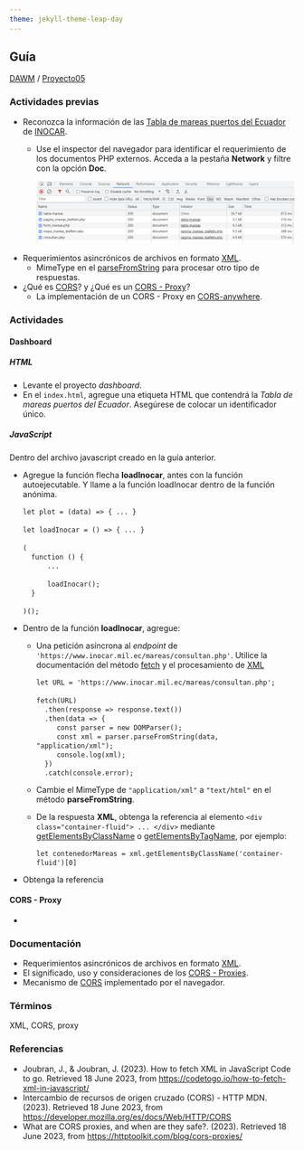```yaml
---
theme: jekyll-theme-leap-day
---
```


## Guía 

[DAWM](/DAWM/) / [Proyecto05](/DAWM/proyectos/2023/proyecto05)

### Actividades previas

* Reconozca la información de las [Tabla de mareas puertos del Ecuador](https://www.inocar.mil.ec/web/index.php/productos/tabla-mareas) de [INOCAR](https://www.inocar.mil.ec/web/).
  - Use el inspector del navegador para identificar el requerimiento de los documentos PHP externos. Acceda a la pestaña **Network** y filtre con la opción **Doc**.  

  	 ![doc_php](imagenes/doc_php.png)
* Requerimientos asincrónicos de archivos en formato [XML](https://codetogo.io/how-to-fetch-xml-in-javascript/).
	- MimeType en el [parseFromString](https://developer.mozilla.org/en-US/docs/Web/API/DOMParser/parseFromString) para procesar otro tipo de respuestas.
* ¿Qué es [CORS](https://developer.mozilla.org/es/docs/Web/HTTP/CORS)? y ¿Qué es un [CORS - Proxy](https://httptoolkit.com/blog/cors-proxies/)?
	- La implementación de un CORS - Proxy en [CORS-anywhere](https://github.com/Rob--W/cors-anywhere).

 
### Actividades

#### Dashboard

##### HTML

* Levante el proyecto _dashboard_.
* En el `index.html`, agregue una etiqueta HTML que contendrá la _Tabla de mareas puertos del Ecuador_. Asegúrese de colocar un identificador único. 

##### JavaScript

Dentro del archivo javascript creado en la guía anterior.

* Agregue la función flecha **loadInocar**, antes con la función autoejecutable. Y llame a la función loadInocar dentro de la función anónima.

  ```
  let plot = (data) => { ... }
  
  let loadInocar = () => { ... }

  (
    function () { 
    	... 

    	loadInocar();
    }

  )();
  ```

* Dentro de la función **loadInocar**, agregue:

  - Una petición asíncrona al _endpoint_ de `'https://www.inocar.mil.ec/mareas/consultan.php'`. Utilice la documentación del método [fetch](https://www.javascripttutorial.net/javascript-fetch-api/) y el procesamiento de [XML](https://codetogo.io/how-to-fetch-xml-in-javascript/)

	  ```
	  let URL = 'https://www.inocar.mil.ec/mareas/consultan.php';

	  fetch(URL)
	 	.then(response => response.text())
		.then(data => {
		   const parser = new DOMParser();
		   const xml = parser.parseFromString(data, "application/xml");
		   console.log(xml);
		})
		.catch(console.error);
	  ```
  - Cambie el MimeType de `"application/xml"` a `"text/html"` en el método **parseFromString**.

  - De la respuesta **XML**, obtenga la referencia al elemento `<div class="container-fluid"> ... </div>` mediante [getElementsByClassName](https://developer.mozilla.org/es/docs/Web/API/Document/getElementsByClassName) o [getElementsByTagName](https://developer.mozilla.org/es/docs/Web/API/Document/getElementsByTagName), por ejemplo:

  	  ```
  	  let contenedorMareas = xml.getElementsByClassName('container-fluid')[0]
  	  ```



* Obtenga la referencia 

#### CORS - Proxy

* 

### Documentación

* Requerimientos asincrónicos de archivos en formato [XML](https://codetogo.io/how-to-fetch-xml-in-javascript/).
* El significado, uso y consideraciones de los [CORS - Proxies](https://httptoolkit.com/blog/cors-proxies/).
* Mecanismo de [CORS](https://developer.mozilla.org/es/docs/Web/HTTP/CORS) implementado por el navegador.

### Términos

XML, CORS, proxy

### Referencias

* Joubran, J., & Joubran, J. (2023). How to fetch XML in JavaScript  Code to go. Retrieved 18 June 2023, from https://codetogo.io/how-to-fetch-xml-in-javascript/
* Intercambio de recursos de origen cruzado (CORS) - HTTP MDN. (2023). Retrieved 18 June 2023, from https://developer.mozilla.org/es/docs/Web/HTTP/CORS
* What are CORS proxies, and when are they safe?. (2023). Retrieved 18 June 2023, from https://httptoolkit.com/blog/cors-proxies/